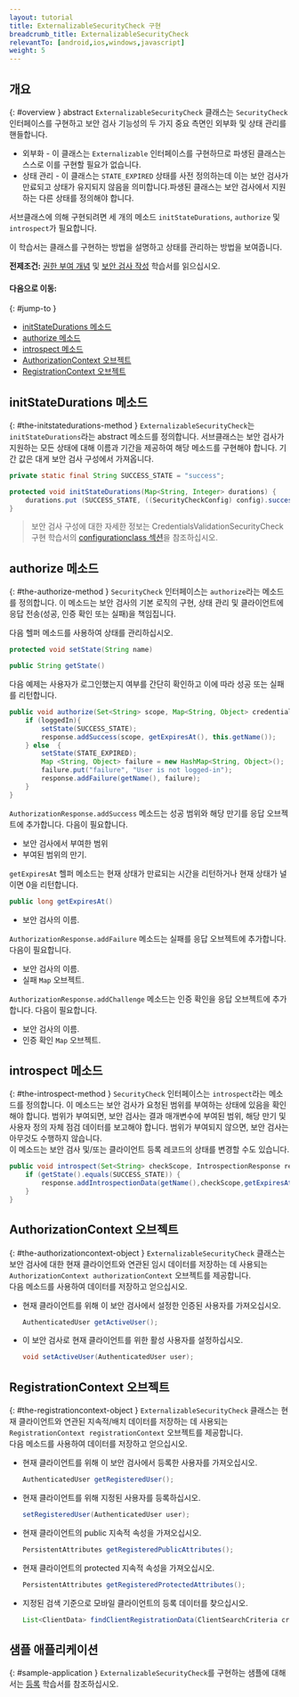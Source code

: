 ```yaml
---
layout: tutorial
title: ExternalizableSecurityCheck 구현
breadcrumb_title: ExternalizableSecurityCheck
relevantTo: [android,ios,windows,javascript]
weight: 5
---
```

<!-- NLS_CHARSET=UTF-8 -->
## 개요
{: #overview }
abstract `ExternalizableSecurityCheck` 클래스는 `SecurityCheck` 인터페이스를 구현하고 보안 검사 기능성의 두 가지 중요 측면인 외부화 및 상태 관리를 핸들합니다. 

* 외부화 - 이 클래스는 `Externalizable` 인터페이스를 구현하므로 파생된 클래스는 스스로 이를 구현할 필요가 없습니다. 
* 상태 관리 - 이 클래스는 `STATE_EXPIRED` 상태를 사전 정의하는데 이는 보안 검사가 만료되고 상태가 유지되지 않음을 의미합니다.파생된 클래스는 보안 검사에서 지원하는 다른 상태를 정의해야 합니다. 

서브클래스에 의해 구현되려면 세 개의 메소드 `initStateDurations`, `authorize` 및 `introspect`가 필요합니다. 

이 학습서는 클래스를 구현하는 방법을 설명하고 상태를 관리하는 방법을 보여줍니다.

**전제조건:** [권한 부여 개념](../) 및 [보안 검사 작성](../creating-a-security-check) 학습서를 읽으십시오. 

#### 다음으로 이동:
{: #jump-to }
* [initStateDurations 메소드](#the-initstatedurations-method)
* [authorize 메소드](#the-authorize-method)
* [introspect 메소드](#the-introspect-method)
* [AuthorizationContext 오브젝트](#the-authorizationcontext-object)
* [RegistrationContext 오브젝트](#the-registrationcontext-object)

## initStateDurations 메소드
{: #the-initstatedurations-method }
`ExternalizableSecurityCheck`는 `initStateDurations`라는 abstract 메소드를 정의합니다. 서브클래스는 보안 검사가 지원하는 모든 상태에 대해 이름과 기간을 제공하여 해당 메소드를 구현해야 합니다. 기간 값은 대게 보안 검사 구성에서 가져옵니다. 

```java
private static final String SUCCESS_STATE = "success";

protected void initStateDurations(Map<String, Integer> durations) {
    durations.put (SUCCESS_STATE, ((SecurityCheckConfig) config).successStateExpirationSec);
}
```

> 보안 검사 구성에 대한 자세한 정보는 CredentialsValidationSecurityCheck 구현 학습서의 [configurationclass 섹션](../credentials-validation/security-check/#configuration-class)을 참조하십시오.

## authorize 메소드
{: #the-authorize-method }
`SecurityCheck` 인터페이스는 `authorize`라는 메소드를 정의합니다. 이 메소드는 보안 검사의 기본 로직의 구현, 상태 관리 및 클라이언트에 응답 전송(성공, 인증 확인 또는 실패)을 책임집니다. 

다음 헬퍼 메소드를 사용하여 상태를 관리하십시오. 

```java
protected void setState(String name)
```
```java
public String getState()
```
다음 예제는 사용자가 로그인했는지 여부를 간단히 확인하고 이에 따라 성공 또는 실패를 리턴합니다.

```java
public void authorize(Set<String> scope, Map<String, Object> credentials, HttpServletRequest request, AuthorizationResponse response) {
    if (loggedIn){
        setState(SUCCESS_STATE);
        response.addSuccess(scope, getExpiresAt(), this.getName());
    } else  {
        setState(STATE_EXPIRED);
        Map <String, Object> failure = new HashMap<String, Object>();           
        failure.put("failure", "User is not logged-in");
        response.addFailure(getName(), failure);
    }
}
```

`AuthorizationResponse.addSuccess` 메소드는 성공 범위와 해당 만기를 응답 오브젝트에 추가합니다. 다음이 필요합니다. 

* 보안 검사에서 부여한 범위
* 부여된 범위의 만기.
  
`getExpiresAt` 헬퍼 메소드는 현재 상태가 만료되는 시간을 리턴하거나 현재 상태가 널이면 0을 리턴합니다. 

  ```java
  public long getExpiresAt()
  ```
   
* 보안 검사의 이름.

`AuthorizationResponse.addFailure` 메소드는 실패를 응답 오브젝트에 추가합니다. 다음이 필요합니다. 

* 보안 검사의 이름.
* 실패 `Map` 오브젝트. 

`AuthorizationResponse.addChallenge` 메소드는 인증 확인을 응답 오브젝트에 추가합니다. 다음이 필요합니다. 

* 보안 검사의 이름.
* 인증 확인 `Map` 오브젝트. 

## introspect 메소드
{: #the-introspect-method }
`SecurityCheck` 인터페이스는 `introspect`라는 메소드를 정의합니다. 이 메소드는 보안 검사가 요청된 범위를 부여하는 상태에 있음을 확인해야 합니다. 범위가 부여되면, 보안 검사는 결과 매개변수에 부여된 범위, 해당 만기 및 사용자 정의 자체 점검 데이터를 보고해야 합니다. 범위가 부여되지 않으면, 보안 검사는 아무것도 수행하지 않습니다.   
이 메소드는 보안 검사 및/또는 클라이언트 등록 레코드의 상태를 변경할 수도 있습니다. 

```java
public void introspect(Set<String> checkScope, IntrospectionResponse response) {
    if (getState().equals(SUCCESS_STATE)) {
        response.addIntrospectionData(getName(),checkScope,getExpiresAt(),null);
    }
}
```

## AuthorizationContext 오브젝트
{: #the-authorizationcontext-object }
`ExternalizableSecurityCheck` 클래스는 보안 검사에 대한 현재 클라이언트와 연관된 임시 데이터를 저장하는 데 사용되는 `AuthorizationContext authorizationContext` 오브젝트를 제공합니다.  
다음 메소드를 사용하여 데이터를 저장하고 얻으십시오. 

* 현재 클라이언트를 위해 이 보안 검사에서 설정한 인증된 사용자를 가져오십시오.

  ```java
  AuthenticatedUser getActiveUser();
  ```
  
* 이 보안 검사로 현재 클라이언트를 위한 활성 사용자를 설정하십시오. 

  ```java
  void setActiveUser(AuthenticatedUser user);
  ```

## RegistrationContext 오브젝트
{: #the-registrationcontext-object }
`ExternalizableSecurityCheck` 클래스는 현재 클라이언트와 연관된 지속적/배치 데이터를 저장하는 데 사용되는 `RegistrationContext registrationContext` 오브젝트를 제공합니다.  
다음 메소드를 사용하여 데이터를 저장하고 얻으십시오. 

* 현재 클라이언트를 위해 이 보안 검사에서 등록한 사용자를 가져오십시오.

  ```java
  AuthenticatedUser getRegisteredUser();
  ```
  
* 현재 클라이언트를 위해 지정된 사용자를 등록하십시오.

  ```java
  setRegisteredUser(AuthenticatedUser user);
  ```
  
* 현재 클라이언트의 public 지속적 속성을 가져오십시오.

  ```java
  PersistentAttributes getRegisteredPublicAttributes();
  ```
  
* 현재 클라이언트의 protected 지속적 속성을 가져오십시오.

  ```java
  PersistentAttributes getRegisteredProtectedAttributes();
  ```
  
* 지정된 검색 기준으로 모바일 클라이언트의 등록 데이터를 찾으십시오. 

  ```java
  List<ClientData> findClientRegistrationData(ClientSearchCriteria criteria);
  ```

## 샘플 애플리케이션
{: #sample-application }
`ExternalizableSecurityCheck`를 구현하는 샘플에 대해서는 [등록](../enrollment) 학습서를 참조하십시오. 
